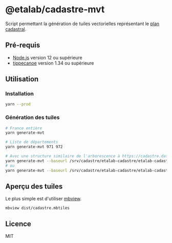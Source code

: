# @etalab/cadastre-mvt

Script permettant la génération de tuiles vectorielles représentant le [plan cadastral](https://cadastre.data.gouv.fr).

## Pré-requis

* [Node.js](https://nodejs.org) version 12 ou supérieure
* [tippecanoe](https://github.com/mapbox/tippecanoe) version 1.34 ou supérieure

## Utilisation

### Installation

```bash
yarn --prod
```

### Génération des tuiles

```bash
# France entière
yarn generate-mvt

# Liste de départements
yarn generate-mvt 971 972

# Avec une structure similaire de l'arborescence à https://cadastre.data.gouv.fr/data/etalab-cadastre/latest/geojson/departements/, vous pouvez aussi faire
yarn generate-mvt --baseurl /srv/cadastre/etalab-cadastre/etalab-cadastre/geojson/departements
# ou
yarn generate-mvt --baseurl /srv/cadastre/etalab-cadastre/etalab-cadastre/geojson/departements 44 35
```

## Aperçu des tuiles

Le plus simple est d'utiliser [mbview](https://github.com/mapbox/mbview).

```
mbview dist/cadastre.mbtiles
```

## Licence

MIT
